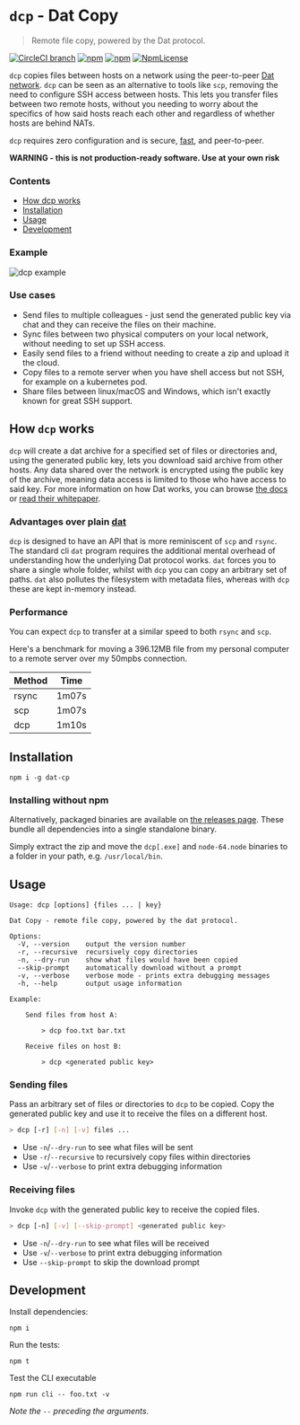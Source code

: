 `dcp` - Dat Copy
========

> Remote file copy, powered by the Dat protocol.

[![CircleCI branch](https://img.shields.io/circleci/project/github/tom-james-watson/dat-cp/master.svg)](https://circleci.com/gh/tom-james-watson/workflows/dat-cp/tree/master)
[![npm](https://img.shields.io/npm/v/dat-cp.svg)](https://www.npmjs.com/package/dat-cp)
[![npm](https://img.shields.io/node/v/dat-cp.svg)](https://www.npmjs.com/package/dat-cp)
[![NpmLicense](https://img.shields.io/npm/l/dat-cp.svg)](https://www.npmjs.com/package/dat-cp)

`dcp` copies files between hosts on a network using the peer-to-peer [Dat network](https://datproject.org/). `dcp` can be seen as an alternative to tools like `scp`, removing the need to configure SSH access between hosts. This lets you transfer files between two remote hosts, without you needing to worry about the specifics of how said hosts reach each other and regardless of whether hosts are behind NATs.

`dcp` requires zero configuration and is secure, [fast](#Performance), and peer-to-peer.

**WARNING - this is not production-ready software. Use at your own risk**

### Contents

- [How dcp works](#how-dcp-works)
- [Installation](#installation)
- [Usage](#usage)
- [Development](#development)

### Example

![dcp example](./images/example.gif)

### Use cases

* Send files to multiple colleagues - just send the generated public key via chat and they can receive the files on their machine.
* Sync files between two physical computers on your local network, without needing to set up SSH access.
* Easily send files to a friend without needing to create a zip and upload it the cloud.
* Copy files to a remote server when you have shell access but not SSH, for example on a kubernetes pod.
* Share files between linux/macOS and Windows, which isn't exactly known for great SSH support.

## How `dcp` works

`dcp` will create a dat archive for a specified set of files or directories and, using the generated public key, lets you download said archive from other hosts. Any data shared over the network is encrypted using the public key of the archive, meaning data access is limited to those who have access to said key. For more information on how Dat works, you can browse [the docs](https://docs.datproject.org/) or [read their whitepaper](https://github.com/datproject/docs/blob/master/papers/dat-paper.pdf).

### Advantages over plain [dat](https://github.com/datproject/dat)

`dcp` is designed to have an API that is more reminiscent of `scp` and `rsync`. The standard cli `dat` program requires the additional mental overhead of understanding how the underlying Dat protocol works. `dat` forces you to share a single whole folder, whilst with `dcp` you can copy an arbitrary set of paths. `dat` also pollutes the filesystem with metadata files, whereas with `dcp` these are kept in-memory instead.

### Performance

You can expect `dcp` to transfer at a similar speed to both `rsync` and `scp`.

Here's a benchmark for moving a 396.12MB file from my personal computer to a remote server over my 50mpbs connection.

| Method | Time  |
|--------|-------|
| rsync  | 1m07s |
| scp    | 1m07s |
| dcp    | 1m10s |

## Installation

```
npm i -g dat-cp
```

### Installing without npm

Alternatively, packaged binaries are available on [the releases page](https://github.com/tom-james-watson/dat-cp/releases). These bundle all dependencies into a single standalone binary.

Simply extract the zip and move the `dcp[.exe]` and `node-64.node` binaries to a folder in your path, e.g. `/usr/local/bin`.

## Usage

```
Usage: dcp [options] {files ... | key}

Dat Copy - remote file copy, powered by the dat protocol.

Options:
  -V, --version    output the version number
  -r, --recursive  recursively copy directories
  -n, --dry-run    show what files would have been copied
  --skip-prompt    automatically download without a prompt
  -v, --verbose    verbose mode - prints extra debugging messages
  -h, --help       output usage information

Example:

    Send files from host A:

        > dcp foo.txt bar.txt

    Receive files on host B:

        > dcp <generated public key>
```

### Sending files

Pass an arbitrary set of files or directories to `dcp` to be copied. Copy the generated public key and use it to receive the files on a different host.

```bash
> dcp [-r] [-n] [-v] files ...
```

* Use `-n`/`--dry-run` to see what files will be sent
* Use `-r`/`--recursive` to recursively copy files within directories
* Use `-v`/`--verbose` to print extra debugging information

### Receiving files

Invoke `dcp` with the generated public key to receive the copied files.

```bash
> dcp [-n] [-v] [--skip-prompt] <generated public key>
```

* Use `-n`/`--dry-run` to see what files will be received
* Use `-v`/`--verbose` to print extra debugging information
* Use `--skip-prompt` to skip the download prompt

## Development

Install dependencies:

```
npm i
```

Run the tests:

```
npm t
```

Test the CLI executable

```
npm run cli -- foo.txt -v
```

*Note the `--` preceding the arguments.*
